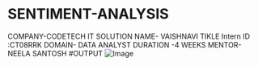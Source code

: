 # SENTIMENT-ANALYSIS
COMPANY-CODETECH IT SOLUTION 
NAME- VAISHNAVI TIKLE
Intern ID :CT08RRK 
DOMAIN- DATA ANALYST 
DURATION -4 WEEKS 
MENTOR-NEELA SANTOSH
#OUTPUT
![Image](https://github.com/user-attachments/assets/76f518c3-9a56-415d-b425-ca89b00ada79)
